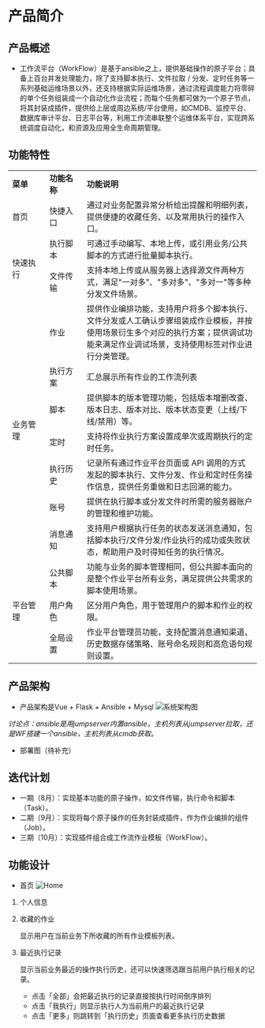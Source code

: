 # 产品简介

## 产品概述
- 工作流平台（WorkFlow）是基于ansible之上，提供基础操作的原子平台；具备上百台并发处理能力，除了支持脚本执行、文件拉取 / 分发、定时任务等一系列基础运维场景以外，还支持根据实际运维场景，通过流程调度能力将零碎的单个任务组装成一个自动化作业流程；而每个任务都可做为一个原子节点，将其封装成插件，提供给上层或周边系统/平台使用，如CMDB、监控平台、数据库审计平台、日志平台等，利用工作流串联整个运维体系平台，实现跨系统调度自动化，和资源及应用全生命周期管理。

## 功能特性

<table><tbody>
<tr style="font-weight:bold;"><td width="15%" >	菜单	</td><td width="15%">	功能名称	</td><td width="70%">	功能说明	</td></tr>
<tr><td>	首页	</td><td>	快捷入口	</td><td>	通过对业务配置异常分析给出提醒和明细列表，提供便捷的收藏任务、以及常用执行的操作入口。	</td></tr>
<tr><td rowspan="2" style="vertical-align:middle;">	快速执行	</td><td>	执行脚本	</td><td>	可通过手动编写、本地上传，或引用业务/公共脚本的方式进行批量脚本执行。	</td></tr>
<tr><td style="vertical-align:middle;">	文件传输	</td><td>	支持本地上传或从服务器上选择源文件两种方式，满足"一对多"、"多对多"、"多对一"等多种分发文件场景。	</td></tr>
<tr><td rowspan="7" style="vertical-align:middle;">	业务管理	</td><td style="vertical-align:middle;">	作业	</td><td>	提供作业编排功能，支持用户将多个脚本执行、文件分发或人工确认步骤组装成作业模板，并按使用场景衍生多个对应的执行方案；提供调试功能来满足作业调试场景，支持使用标签对作业进行分类管理。	</td></tr>
<tr><td style="vertical-align:middle;">执行方案</td><td> 汇总展示所有作业的工作流列表 </td></tr>
<tr><td style="vertical-align:middle;">脚本</td><td> 提供脚本的版本管理功能，包括版本增删改查、版本日志、版本对比、版本状态变更（上线/下线/禁用）等。 </td></tr>
<tr><td style="vertical-align:middle;">定时</td><td> 支持将作业执行方案设置成单次或周期执行的定时任务。 </td></tr>
<tr><td style="vertical-align:middle;">执行历史</td><td> 记录所有通过作业平台页面或 API 调用的方式发起的脚本执行、文件分发、作业和定时任务操作信息，提供任务重做和日志回溯的能力。 </td></tr>
<tr><td>	账号	</td><td>	提供在执行脚本或分发文件时所需的服务器账户的管理和维护功能。	</td></tr>
<tr><td style="vertical-align:middle;">	消息通知	</td><td>	支持用户根据执行任务的状态发送消息通知，包括脚本执行/文件分发/作业执行的成功或失败状态，帮助用户及时得知任务的执行情况。	</td></tr>
<tr><td rowspan="3" style="vertical-align:middle;">	平台管理	</td><td>	公共脚本	</td><td>	功能与业务的脚本管理相同，但公共脚本面向的是整个作业平台所有业务，满足提供公共需求的脚本使用场景。	</td></tr>
<tr><td style="vertical-align:middle;">	用户角色	</td><td>	区分用户角色，用于管理用户的脚本和作业的权限。 </td></tr>
<tr><td style="vertical-align:middle;">	全局设置	</td><td>	作业平台管理员功能，支持配置消息通知渠道、历史数据存储策略、账号命名规则和高危语句规则设置。	</td></tr>
</tbody></table>

## 产品架构

- 产品架构是Vue + Flask + Ansible + Mysql
![系统架构图](https://github.com/user-attachments/assets/1f2e52c4-6222-401b-b647-5b854ca2d08f)

*讨论点：ansible是用jumpserver内置ansible，主机列表从jumpserver拉取，还是WF搭建一个ansible，主机列表从cmdb获取。*

- 部署图（待补充）

## 迭代计划

- 一期（8月）：实现基本功能的原子操作，如文件传输，执行命令和脚本（Task）。
- 二期（9月）：实现将每个原子操作的任务封装成插件，作为作业编排的组件（Job）。
- 三期（10月）：实现插件组合成工作流作业模板（WorkFlow）。

## 功能设计
- 首页
![Home](https://github.com/user-attachments/assets/9daea089-5b98-400c-a882-1ea2ea2c8e32)

1. 个人信息

2. 收藏的作业
   
   显示用户在当前业务下所收藏的所有作业模板列表。

3. 最近执行记录

   显示当前业务最近的操作执行历史，还可以快速筛选跟当前用户执行相关的记录。
   - 点击「全部」会把最近执行的记录直接按执行时间倒序排列
   - 点击「我执行」则显示执行人为当前用户的最近执行记录
   - 点击「更多」则跳转到「执行历史」页面查看更多执行历史数据



